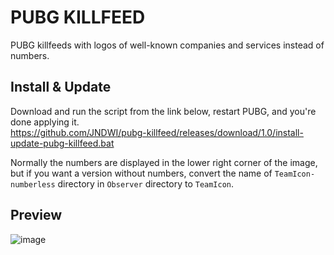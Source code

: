 # PUBG KILLFEED
PUBG killfeeds with logos of well-known companies and services instead of numbers.
## Install & Update
Download and run the script from the link below, restart PUBG, and you're done applying it. <br>
https://github.com/JNDWI/pubg-killfeed/releases/download/1.0/install-update-pubg-killfeed.bat

Normally the numbers are displayed in the lower right corner of the image, but if you want a version without numbers, convert the name of `TeamIcon-numberless` directory in `Observer` directory to `TeamIcon`. 

## Preview
![image](https://github.com/JNDWI/pubg-killfeed/assets/61770052/fb9ec3c5-d9f2-47a7-b11a-b03ac0147270)
